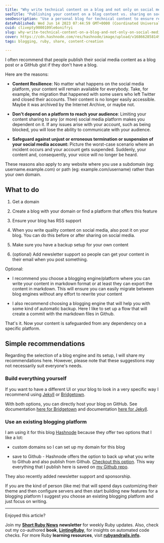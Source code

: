 ```yaml
---
title: "Why write technical content on a blog and not only on social media"
seoTitle: "Publishing your content on a blog content vs. sharing on social media"
seoDescription: "Use a personal blog for technical content to ensure resilience, avoid platform dependency, and prevent account suspension"
datePublished: Wed Jun 14 2023 07:44:59 GMT+0000 (Coordinated Universal Time)
cuid: clivepty9000109le6onifryi
slug: why-write-technical-content-on-a-blog-and-not-only-on-social-media
cover: https://cdn.hashnode.com/res/hashnode/image/upload/v1686628581492/150bf307-9da1-4435-8ae0-e984d8dda588.png
tags: blogging, ruby, share, content-creation

---
```


I often recommend that people publish their social media content as a blog post or a GitHub gist if they don't have a blog.

Here are the reasons:

* **Content Resilience**: No matter what happens on the social media platform, your content will remain available for everybody. Take, for example, the migration that happened with some users who left Twitter and closed their accounts. Their content is no longer easily accessible. Maybe it was archived by the Internet Archive, or maybe not.
    
* **Don't depend on a platform to reach your audience**: Limiting your content sharing to any (or more) social media platform makes you dependent on it. If any issues arise with your account, such as being blocked, you will lose the ability to communicate with your audience.
    
* **Safeguard against unjust or erroneous termination or suspension of your social media account:** Picture the worst-case scenario where an incident occurs and your account gets suspended. Suddenly, your content and, consequently, your voice will no longer be heard.
    

These reasons also apply to any website where you use a subdomain (eg: username.example.com) or path (eg: example.com/username) rather than your own domain.

## What to do

1. Get a domain
    
2. Create a blog with your domain or find a platform that offers this feature
    
3. Ensure your blog has RSS support
    
4. When you write quality content on social media, also post it on your blog. You can do this before or after sharing on social media.
    
5. Make sure you have a backup setup for your own content
    
6. (optional) Add newsletter support so people can get your content in their email when you post something.
    

Optional:

* I recommend you choose a blogging engine/platform where you can write your content in markdown format or at least they can export the content in markdown. This will ensure you can easily migrate between blog engines without any effort to rewrite your content
    
* I also recommend choosing a blogging engine that will help you with some kind of automatic backup. Here I like to set up a flow that will create a commit with the markdown files in Github.
    

That's it. Now your content is safeguarded from any dependency on a specific platform.

## Simple recommendations

Regarding the selection of a blog engine and its setup, I will share my recommendations here. However, please note that these suggestions may not necessarily suit everyone's needs.

### Build everything yourself

If you want to have a different UI or your blog to look in a very specific way I recommend using [Jekyll](https://jekyllrb.com) or [Bridgetown](https://www.bridgetownrb.com).

With both options, you can directly host your blog on GitHub. See documentation [here for Bridgetown](https://www.bridgetownrb.com/docs/bundled-configurations#github-pages-configuration) and documentation [here for Jekyll](https://pages.github.com).

### Use an existing blogging platform

I am using it for this blog [Hashnode](https://hashnode.com) because they offer two options that I like a lot:

* custom domains so I can set up my domain for this blog
    
* save to Github - Hashnode offers the option to back up what you write to Github and also publish from Github. [Checkout this option](https://townhall.hashnode.com/start-using-github-to-publish-articles-on-hashnode). This way everything that I publish here is saved on [my Github repo](https://github.com/lucianghinda/allaboutcoding).
    

They also recently added newsletter support and sponsorship.

If you are the kind of person (like me) that will spend days customizing their theme and then configure servers and then start building new features for a blogging platform I suggest you choose an existing blogging platform and just focus on writing.

---

Enjoyed this article?

Join my [**Short Ruby News**](https://shortruby.com/) **newsletter** for weekly Ruby updates. Also, check out my co-authored **book**, [**LintingRuby**](https://lintingruby.com/), for insights on automated code checks. For more Ruby **learning resources**, visit [**rubyandrails.info**](http://rubyandrails.info)**.**
